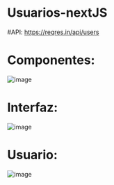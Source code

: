 # Usuarios-nextJS

#API: https://reqres.in/api/users

# Componentes:
![image](https://github.com/user-attachments/assets/6f3cc2fe-78c3-4c95-89eb-ab8770d1f899)

# Interfaz: 
![image](https://github.com/user-attachments/assets/16c80fe4-16e6-447a-8dd2-4ad4098e9d4b)

# Usuario:
![image](https://github.com/user-attachments/assets/3e78d3fe-1592-40b0-b78c-f4adfc8b6d9f)

